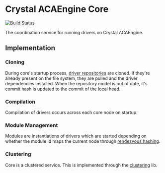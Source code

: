 # Crystal ACAEngine Core

[![Build Status](https://travis-ci.org/aca-labs/crystal-engine-core.svg?branch=master)](https://travis-ci.org/aca-labs/crystal-engine-core)

The coordination service for running drivers on Crystal ACAEngine.

## Implementation

### Cloning

During core's startup process, [driver repositories](https://github.com/acaengine/engine-drivers) are cloned. If they're already present on the file system, they are pulled and the driver dependencies installed.
When the repository model is out of date, it's commit hash is updated to the commit of the local head.

### Compilation

Compilation of drivers occurs across each core node on startup.

### Module Management

Modules are instantiations of drivers which are started depending on whether the module id maps the current node through [rendezvous hashing](https://github.com/aca-labs/hound-dog).

### Clustering

Core is a clustered service. This is implemented through the [clustering](https://github.com/aca-labs/clustering) lib.
